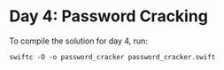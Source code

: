# Day 4: Password Cracking

To compile the solution for day 4, run:
```
swiftc -O -o password_cracker password_cracker.swift
```

